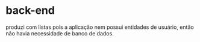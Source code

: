 # back-end
produzi com listas pois a aplicação nem possui entidades de usuário, então não havia necessidade de banco de dados.
